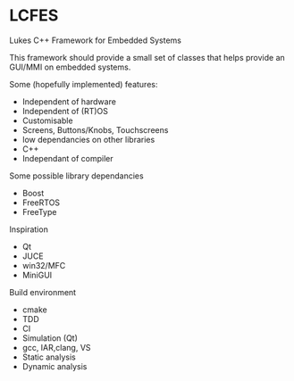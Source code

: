 LCFES
=====

Lukes C++ Framework for Embedded Systems

This framework should provide a small set of classes that helps provide an GUI/MMI on embedded systems.

Some (hopefully implemented) features:
- Independent of hardware
- Independent of (RT)OS
- Customisable
- Screens, Buttons/Knobs, Touchscreens
- low dependancies on other libraries
- C++
- Independant of compiler

Some possible library dependancies
- Boost
- FreeRTOS
- FreeType

Inspiration
- Qt
- JUCE
- win32/MFC
- MiniGUI

Build environment
- cmake
- TDD
- CI
- Simulation (Qt)
- gcc, IAR,clang, VS
- Static analysis
- Dynamic analysis
